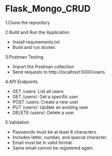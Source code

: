 # Flask_Mongo_CRUD

1.Clone the repository

2.Build and Run the Application
- Install requirements.txt
- Build and run docker.

3.Postman Testing
- Import the Postman collection
- Send requests to http://localhost:5000/users

4.API Endpoints
- GET /users: List all users
- GET /users/<id>: Get a specific user
- POST /users: Create a new user
- PUT /users/<id>: Update an existing user
- DELETE /users/<id>: Delete a user

5.Validation
- Passwords must be at least 8 characters.
- Includes letter, number, and special character.
- Email must be in valid format.
- Same email cannot be registered again.